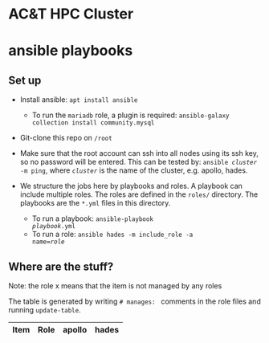 # AC&T HPC Cluster

# ansible playbooks

## Set up

*   Install ansible: `apt install ansible`

    *   To run the `mariadb` role, a plugin is required: `ansible-galaxy collection install community.mysql`

*   Git-clone this repo on `/root`

*   Make sure that the root account can ssh into all nodes using its ssh key, so no password will
    be entered. This can be tested by: <code>ansible <i>cluster</i> -m ping</code>, where <code><i>cluster</i></code> is
    the name of the cluster, e.g. apollo, hades.

*   We structure the jobs here by playbooks and roles. A playbook can include multiple roles. The roles are defined in the `roles/` directory. The playbooks are the `*.yml` files in this directory.
    * To run a playbook: <code>ansible-playbook <i>playbook</i>.yml</code>
    * To run a role: <code>ansible hades -m include_role -a name=<i>role</i></code>

## Where are the stuff?

Note: the role x means that the item is not managed by any roles

The table is generated by writing `# manages: ` comments in the role files and running `update-table`.

<!--begin autogenerated table-->
| Item | Role | apollo | hades |
|---|---|---|---|
<!--end autogenerated table-->
